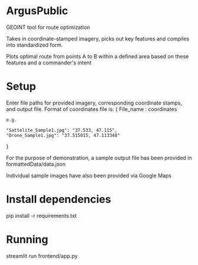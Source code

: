 # ArgusPublic
GEOINT tool for route optimization

Takes in coordinate-stamped imagery, picks out key features and compiles into standardized form.

Plots optimal route from points A to B within a defined area based on these features and a commander's intent

# Setup
Enter file paths for provided imagery, corresponding coordinate stamps, and output file. 
Format of coordinates file is:
{
    File_name : coordinates

    e.g.

    "Sattelite_Sample1.jpg": "37.533, 47.115",
    "Drone_Sample1.jpg": "37.515015, 47.113348"
}

For the purpose of demonstration, a sample output file has been provided in formattedData/data.json 

Individual sample images have also been provided via Google Maps

# Install dependencies
pip install -r requirements.txt

# Running
streamlit run frontend/app.py 